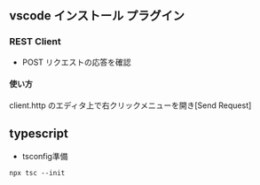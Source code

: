 ## vscode インストール プラグイン

### REST Client 
* POST リクエストの応答を確認
#### 使い方
client.http のエディタ上で右クリックメニューを開き[Send Request]

## typescript 

* tsconfig準備

```console
npx tsc --init
```

